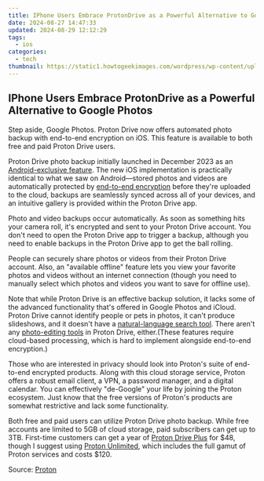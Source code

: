 ```yaml
---
title: IPhone Users Embrace ProtonDrive as a Powerful Alternative to Google Photos
date: 2024-08-27 14:47:33
updated: 2024-08-29 12:12:29
tags:
  - ios
categories:
  - tech
thumbnail: https://static1.howtogeekimages.com/wordpress/wp-content/uploads/2023/12/14.png
---
```


## IPhone Users Embrace ProtonDrive as a Powerful Alternative to Google Photos

Step aside, Google Photos. Proton Drive now offers automated photo backup with end-to-end encryption on iOS. This feature is available to both free and paid Proton Drive users.

 Proton Drive photo backup initially launched in December 2023 as an [Android-exclusive feature](https://tiktok-videos.techidaily.com/earn-on-the-go-snapchats-money-tips/). The new iOS implementation is practically identical to what we saw on Android—stored photos and videos are automatically protected by [end-to-end encryption](https://extra-hints.techidaily.com/new-13-creative-ways-to-save-and-store-online-audio-broadcasts/) before they're uploaded to the cloud, backups are seamlessly synced across all of your devices, and an intuitive gallery is provided within the Proton Drive app.

 Photo and video backups occur automatically. As soon as something hits your camera roll, it's encrypted and sent to your Proton Drive account. You don't need to open the Proton Drive app to trigger a backup, although you need to enable backups in the Proton Drive app to get the ball rolling.

 People can securely share photos or videos from their Proton Drive account. Also, an "available offline" feature lets you view your favorite photos and videos without an internet connection (though you need to manually select which photos and videos you want to save for offline use).

 Note that while Proton Drive is an effective backup solution, it lacks some of the advanced functionality that's offered in Google Photos and iCloud. Proton Drive cannot identify people or pets in photos, it can't produce slideshows, and it doesn't have a [natural-language search tool](https://buynow-help.techidaily.com/comparing-processor-performance-a-guide-to-choosing-the-right-tablet-pc/). There aren't any [photo-editing tools](https://youtube-tips.techidaily.com/avigating-payment-options-for-youtube-tv-for-2024/) in Proton Drive, either.(These features require cloud-based processing, which is hard to implement alongside end-to-end encryption.)

 Those who are interested in privacy should look into Proton's suite of end-to-end encrypted products. Along with this cloud storage service, Proton offers a robust email client, a VPN, a password manager, and a digital calendar. You can effectively "de-Google" your life by joining the Proton ecosystem. Just know that the free versions of Proton's products are somewhat restrictive and lack some functionality.

 Both free and paid users can utilize Proton Drive photo backup. While free accounts are limited to 5GB of cloud storage, paid subscribers can get up to 3TB. First-time customers can get a year of [Proton Drive Plus](https://www.anrdoezrs.net/links/3607085/type/dlg/sid/UUhtgUeUpU2003684/https://proton.me/drive/pricing) for $48, though I suggest using [Proton Unlimited](https://www.anrdoezrs.net/links/3607085/type/dlg/sid/UUhtgUeUpU2003684/https://proton.me/drive/pricing), which includes the full gamut of Proton services and costs $120.

 Source: [Proton](https://www.anrdoezrs.net/links/3607085/type/dlg/sid/UUhtgUeUpU2003684/https://proton.me/blog/proton-drive-photo-backup-ios)

<ins class="adsbygoogle"
     style="display:block"
     data-ad-format="autorelaxed"
     data-ad-client="ca-pub-7571918770474297"
     data-ad-slot="1223367746"></ins>



<ins class="adsbygoogle"
     style="display:block"
     data-ad-client="ca-pub-7571918770474297"
     data-ad-slot="8358498916"
     data-ad-format="auto"
     data-full-width-responsive="true"></ins>
